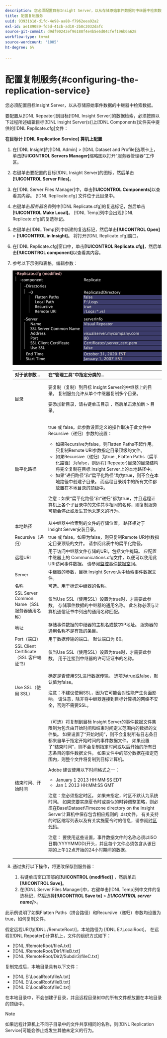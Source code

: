 ```yaml
---
description: 您必须配置目标Insight Server，以从存储原始事件数据的中继器中检索数据。
title: 配置复制服务
uuid: 93931b1d-d1fd-4e98-aa88-f7962eea92a2
exl-id: ae189089-fd5d-41cb-ad10-2b8c2032dafc
source-git-commit: d9df90242ef96188f4e4b5e6d04cfef196b0a628
workflow-type: tm+mt
source-wordcount: '1005'
ht-degree: 6%

---
```


# 配置复制服务{#configuring-the-replication-service}

您必须配置目标Insight Server，以从存储原始事件数据的中继器中检索数据。

要配置从[!DNL Repeater]到目标[!DNL Insight Server]的数据检索，必须按照以下过程所述编辑目标[!DNL Insight Server(s)]上[!DNL Components]文件夹中提供的[!DNL Replicate.cfg]文件：

**在目标计 [!DNL Replication Service] 算机上配置**

1. 在[!DNL Insight]的[!DNL Admin] > [!DNL Dataset and Profile]选项卡上，单击&#x200B;**[!UICONTROL Servers Manager]**&#x200B;缩略图以打开“服务器管理器”工作区。
1. 右键单击要配置的目标[!DNL Insight Server]的图标，然后单击&#x200B;**[!UICONTROL Server Files]**。
1. 在[!DNL Server Files Manager]中，单击&#x200B;**[!UICONTROL Components]**&#x200B;以查看其内容。 [!DNL Replicate.cfg] 文件位于此目录中。
1. 右键单击&#x200B;*服务器名称*&#x200B;列中[!DNL Replicate.cfg]的复选标记，然后单击&#x200B;**[!UICONTROL Make Local]**。 [!DNL Temp]列中会出现[!DNL Replicate.cfg]的复选标记。
1. 右键单击[!DNL Temp]列中新建的复选标记，然后单击&#x200B;**[!UICONTROL Open]** > **[!UICONTROL in Insight]**。 将打开[!DNL Replicate.cfg]窗口。
1. 在[!DNL Replicate.cfg]窗口中，单击&#x200B;**[!UICONTROL Replicate.cfg]**，然后单击&#x200B;**[!UICONTROL component]**&#x200B;以查看其内容。
1. 参考以下示例和表格，编辑参数：

   ![步骤信息](assets/cfg_ReplicateFile.png)

   <table id="table_F32D4BFA2D834BBB81DF8F84417CA969"> 
   <thead> 
   <tr> 
      <th colname="col1" class="entry"> 对于该参数... </th> 
      <th colname="col2" class="entry"> 在“管理工具”中指定分类的... </th> 
   </tr> 
   </thead>
   <tbody> 
   <tr> 
      <td colname="col1"> 目录 </td> 
      <td colname="col2"> <p>要复制（复制）到目标<span class="keyword"> Insight Server</span>的<span class="wintitle">中继器</span>上的目录。 <span class="wintitle">复制服务</span>允许从单个<span class="wintitle">中继器</span>复制多个目录。 </p> <p>要添加新目录，请右键单击<span class="uicontrol">目录</span> ，然后单击<span class="uicontrol">添加新</span> &gt; <span class="uicontrol">目录</span>。 </p> </td> 
   </tr> 
   <tr> 
      <td colname="col1"> 扁平化路径 </td> 
      <td colname="col2"> <p>true 或 false。此参数设置定义的操作取决于此文件中Recursive（递归）参数的设置： 
      <ul id="ul_D4BF3C22FBEF41C290ED938EB57E0F27">
      <li id="li_CB85E5AF9E1B4441AA38C2DB8D4F1800">如果Recursive为false，则Flatten Paths不起作用。 只复制Remote URI参数指定目录顶级的文件。 </li>
      <li id="li_8FDB351102344E3995035557445354BB">如果Recursive（递归）为true , Flatten Paths（扁平化路径）为false，则远程(<span class="wintitle"> Repeater</span>)目录的目录结构将完全复制在目标<span class="keyword"> Insight Server</span>上的本地路径中。 </li>
      <li id="li_3114B191C73744658799E112C61AB004">如果“递归路径”和“扁平化路径”均为true，则不会在本地路径中创建子目录。 而远程目录树中的所有文件都放置在本地目录的顶级中。 </li>
      </ul></p> <p> <p>注意：如果“扁平化路径”和“递归”都为true，并且远程计算机上各个子目录中的文件共享相同的名称，则<span class="wintitle">复制服务</span>可能会停止或发生其他未定义的行为。 </p> </p> </td> 
   </tr> 
   <tr> 
      <td colname="col1"> 本地路径 </td> 
      <td colname="col2">从<span class="wintitle">中继器</span>中检索到的文件的存储位置。 路径相对于<span class="keyword"> Insight Server</span>安装目录。 </td> 
   </tr> 
   <tr> 
      <td colname="col1"> Recursive（递归） </td> 
      <td colname="col2"> true 或 false。如果为false，则只复制Remote URI参数指定目录顶级的文件。 请参阅此表中的扁平化路径。 </td> 
   </tr> 
   <tr> 
      <td colname="col1"> 远程URI </td> 
      <td colname="col2">用于访问<span class="wintitle">中继器</span>文件存储的URI，包括文件掩码。 应配置<span class="wintitle">中继器</span>上的<span class="filepath"> Communications.cfg</span>文件，以便可以使用此URI访问事件数据。 请参阅<a href="../../../home/c-inst-svr/c-admin-inst-svr/c-mntr-disk-spc/t-mntr-evt-data-spc.md#task-a54d4bd16b96437f943cd09e5d848440">监控事件数据空间</a>。 </td> 
   </tr> 
   <tr> 
      <td colname="col1"> Server </td> 
      <td colname="col2"><span class="wintitle">中继器</span>的参数，目标<span class="keyword"> Insight Server</span>从中检索事件数据文件。 </td> 
   </tr> 
   <tr> 
      <td colname="col1"> 名称 </td> 
      <td colname="col2">可选。用于标识<span class="wintitle">中继器</span>的名称。 </td> 
   </tr> 
   <tr> 
      <td colname="col1"> SSL Server Common Name（SSL 服务器通用名称） </td> 
      <td colname="col2">仅当Use SSL（使用SSL）设置为true时，才需要此参数。 存储事件数据的<span class="wintitle">中继器</span>的通用名称。 此名称必须与计算机通信证书中列出的通用名称匹配。 </td> 
   </tr> 
   <tr> 
      <td colname="col1"> 地址 </td> 
      <td colname="col2">存储事件数据的中继器</span>的主机名或数字IP地址。 <span class="wintitle">服务器的通用名称不是有效的条目。 </span></td> 
   </tr> 
   <tr> 
      <td colname="col1"> Port（端口） </td> 
      <td colname="col2"> 用于数据传输的端口。 默认端口为 80。 </td> 
   </tr> 
   <tr> 
      <td colname="col1"> SSL Client Certificate（SSL 客户端证书） </td> 
      <td colname="col2">仅当Use SSL（使用SSL）设置为true时，才需要此参数。 用于连接到<span class="wintitle">中继器</span>的许可证证书的名称。 </td> 
   </tr> 
   <tr> 
      <td colname="col1"> Use SSL（使用 SSL） </td> 
      <td colname="col2"> <p>确定是否使用SSL进行数据传输。 选项为true或false，默认值为false。 </p> <p> <p>注意：不建议使用SSL，因为它可能会对性能产生负面影响。 请注意，除非将<span class="wintitle">中继器</span>连接到目标计算机的网络不安全，否则不需要SSL。 </p> </p> </td> 
   </tr> 
   <tr> 
      <td colname="col1"> 结束时间、开始时间 </td> 
      <td colname="col2"> <p>（可选）将复制到目标<span class="keyword"> Insight Server</span>的事件数据文件集限制为包含由开始时间和结束时间定义范围内的数据的文件集。 如果设置了“开始时间”，则不会复制所有日志条目都来自早于指定开始时间的事件数据文件。 如果设置了“结束时间”，则不会复制指定时间或以后开始的所有日志条目的事件数据文件。 如果文件中的部分数据在指定范围内，则整个文件将复制到目标计算机。 </p> <p>Adobe 建议使用以下时间格式之一： 
      <ul id="ul_AE15A159A4C043398B37AD56FDFD9DCA">
      <li id="li_4DEF0F13D13E43E39CBD1A0F32765F32">January 1 2013 HH:MM:SS EDT </li>
      <li id="li_E3275312E93D4C1FAA028543DC21B51A">Jan 1 2013 HH:MM:SS GMT </li>
      </ul></p> <p> <p>注意：您必须指定时区。 如果未指定，时区不默认为系统时间。 如果您要实施夏令时或类似的时钟调整策略，则必须在Base\Dataset\Timezone directory on the <span class="keyword"> Insight Server</span>计算机中保存包含相应规则的<span class="filepath"> .dst</span>文件。 有关支持的时区缩写列表以及有关实施夏令时的信息，请参阅<a href="../../../home/c-inst-svr/c-time-zn-cds.md#concept-eed5ba32d5d347cf94b76db83b29f211">时区代码</a>。 </p> </p> <p> <p>注意： 要使用这些设置，事件数据文件的名称必须以ISO日期(YYYYMMDD)开头，并且每个文件必须包含从该日期的上午12点开始的24小时期间的数据。 </p> </p> </td> 
   </tr> 
   </tbody> 
   </table>

1. 通过执行以下操作，将更改保存到服务器：

   1. 右键单击窗口顶部的&#x200B;**[!UICONTROL (modified)]** ，然后单击&#x200B;**[!UICONTROL Save]**。
   1. 在[!DNL Server Files Manager]中，右键单击[!DNL Temp]列中文件的复选标记，然后选择&#x200B;**[!UICONTROL Save to]** > ***[!UICONTROL server name]**>*。

<!-- <a id="example_A60DE2383CA341DCB512E52DE76ADA89"></a> -->

此示例说明了如果Flatten Paths（拼合路径）和Recursive（递归）参数均设置为true，如何复制文件。

假定远程URI为[!DNL /RemoteRoot/]，本地路径为 [!DNL E:\LocalRoot\]。 在远程([!DNL Repeater])计算机上，文件的组织方式如下：

* [!DNL /RemoteRoot/fileA.txt]
* [!DNL /RemoteRoot/Dir1/fileB.txt]
* [!DNL /RemoteRoot/Dir2/Subdir3/fileC.txt]

复制完成后，本地目录具有以下文件：

* [!DNL E:\LocalRoot\fileA.txt]
* [!DNL E:\LocalRoot\fileB.txt]
* [!DNL E:\LocalRoot\fileC.txt]

在本地目录中，不会创建子目录，并且远程目录树中的所有文件都放置在本地目录的顶级中。

>[!NOTE]
>
>如果远程计算机上不同子目录中的文件共享相同的名称，则[!DNL Replication Service]可能会停止或发生其他未定义的行为。
